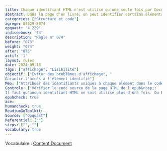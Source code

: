 ```yaml
---
title: Chaque identifiant HTML n'est utilisé qu'une seule fois par Document  de Contenu (Content Document)
abstract: Dans la page d'un livre, on peut identifier certains éléments par un identifiant. Il faut qu'il soit unique au sein de cette page.
categories: ["Structure et code"]
agrege: O4229-E074
opquast: '4 229'
indiceebook: '74'
description: "Règle n° 074"
before: "073"
weight: "074"
after: "075"
actif: '1'
layout: rules
date: 2024-09-18
tags: ["affichage", "Lisibilité"]
objectif: ["Éviter des problèmes d'affichage", "
Garantir l'accès à l'élément identifié"]
Meo: ["Attribuer des identifiants uniques à chaque élément dans le code des pages HTML en veillant à ce qu'aucun identifiant ne soit réutilisé à l'intérieur de cette page."]
Controle: ["Vérifier le code source de la page HTML de l'epub&nbsp;:
Il faut qu'aucun identifiant HTML ne soit utilisé plus d'une fois. Ou EpubCheck"]
epubcheck: true
ace: 
humancheck: true
ReadiumGoToolkit: 
Source: ["Opquast"]
Referentiel: [""]
steps: ["", ""]
vocabulary: true
---
```


Vocabulaire&nbsp;: [Content Document](../../vocabulaire#contentdocument)